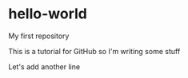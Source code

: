 # hello-world
My first repository

This is a tutorial for GitHub so I'm writing some stuff

Let's add another line
